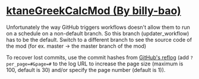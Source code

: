 # [ktaneGreekCalcMod (By billy-bao)](https://github.com/billy-bao/ktaneGreekCalcMod)

Unfortunately the way GitHub triggers workflows doesn't allow them to run on a schedule on a non-default branch. So this branch (updater_workflow) has to be the default. Switch to a different branch to see the source code of the mod (for ex. master -> the master branch of the mod)

To recover lost commits, use the commit hashes from [GitHub's reflog](https://api.github.com/repos/KtaneModules/ktaneGreekCalcMod-billy-bao/events) (add `?per_page=#&page=#` to the log URL to increase the page size (maximum is 100, default is 30) and/or specify the page number (default is 1)).
